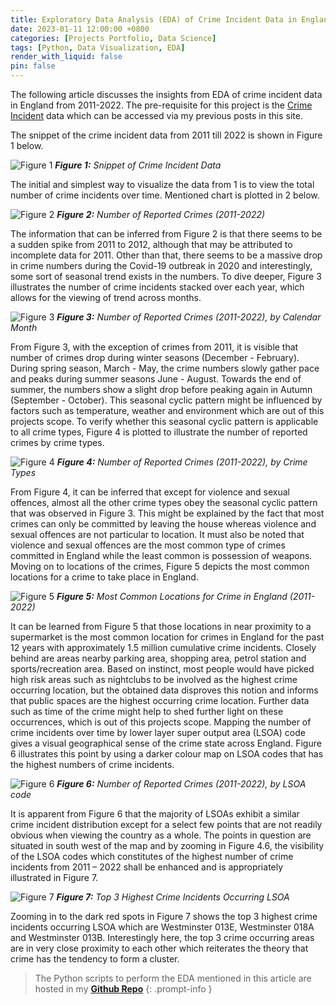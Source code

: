 ```yaml
---
title: Exploratory Data Analysis (EDA) of Crime Incident Data in England (2011-2022)
date: 2023-01-11 12:00:00 +0800
categories: [Projects Portfolio, Data Science]
tags: [Python, Data Visualization, EDA]
render_with_liquid: false
pin: false
---
```


The following article discusses the insights from EDA of crime incident data in England from 2011-2022. The pre-requisite for this project is the [Crime Incident](/posts/DS-4) data which can be accessed via my previous posts in this site.

The snippet of the crime incident data from 2011 till 2022 is shown in Figure 1 below.

![Figure 1](/DS10/Picture1.png)
_**Figure 1:** Snippet of Crime Incident Data_

The initial and simplest way to visualize the data from 1 is to view the total number of crime incidents over time. Mentioned chart is plotted in 2 below.

![Figure 2](/DS10/Picture2.png)
_**Figure 2:** Number of Reported Crimes (2011-2022)_

The information that can be inferred from Figure 2 is that there seems to be a sudden spike from 2011 to 2012, although that may be attributed to incomplete data for 2011. Other than that, there seems to be a massive drop in crime numbers during the Covid-19 outbreak in 2020 and interestingly, some sort of seasonal trend exists in the numbers. To dive deeper, Figure 3 illustrates the number of crime incidents stacked over each year, which allows for the viewing of trend across months.

![Figure 3](/DS10/Picture3.png)
_**Figure 3:** Number of Reported Crimes (2011-2022), by Calendar Month_

From Figure 3, with the exception of crimes from 2011, it is visible that number of crimes drop during winter seasons (December - February). During spring season, March - May, the crime numbers slowly gather pace and peaks during summer seasons June - August. Towards the end of summer, the numbers show a slight drop before peaking again in Autumn (September - October). This seasonal cyclic pattern might be influenced by factors such as temperature, weather and environment which are out of this projects scope. To verify whether this seasonal cyclic pattern is applicable to all crime types, Figure 4 is plotted to illustrate the number of reported crimes by crime types.

![Figure 4](/DS10/Picture4.png)
_**Figure 4:** Number of Reported Crimes (2011-2022), by Crime Types_

From Figure 4, it can be inferred that except for violence and sexual offences, almost all the other crime types obey the seasonal cyclic pattern that was observed in Figure 3. This might be explained by the fact that most crimes can only be committed by leaving the house whereas violence and sexual offences are not particular to location. It must also be noted that violence and sexual offences are the most common type of crimes committed in England while the least common is possession of weapons. Moving on to locations of the crimes, Figure 5 depicts the most common locations for a crime to take place in England.

![Figure 5](/DS10/Picture5.png)
_**Figure 5:** Most Common Locations for Crime in England (2011-2022)_

It can be learned from Figure 5 that those locations in near proximity to a supermarket is the most common location for crimes in England for the past 12 years with approximately 1.5 million cumulative crime incidents. Closely behind are areas nearby parking area, shopping area, petrol station and sports/recreation area. Based on instinct, most people would have picked high risk areas such as nightclubs to be involved as the highest crime occurring location, but the obtained data disproves this notion and informs that public spaces are the highest occurring crime location. Further data such as time of the crime might help to shed further light on these occurrences, which is out of this projects scope. Mapping the number of crime incidents over time by lower layer super output area (LSOA) code gives a visual geographical sense of the crime state across England. Figure 6 illustrates this point by using a darker colour map on LSOA codes that has the highest numbers of crime incidents.

![Figure 6](/DS10/Picture6.png)
_**Figure 6:** Number of Reported Crimes (2011-2022), by LSOA code_

It is apparent from Figure 6 that the majority of LSOAs exhibit a similar crime incident distribution except for a select few points that are not readily obvious when viewing the country as a whole. The points in question are situated in south west of the map and by zooming in Figure 4.6, the visibility of the LSOA codes which constitutes of the highest number of crime incidents from 2011 – 2022 shall be enhanced and is appropriately illustrated in Figure 7. 

![Figure 7](/DS10/Picture7.png)
_**Figure 7:** Top 3 Highest Crime Incidents Occurring LSOA_

Zooming in to the dark red spots in Figure 7 shows the top 3 highest crime incidents occurring LSOA which are Westminster 013E, Westminster 018A and Westminster 013B. Interestingly here, the top 3 crime occurring areas are in very close proximity to each other which reiterates the theory that crime has the tendency to form a cluster. 

> The Python scripts to perform the EDA mentioned in this article are hosted in my [**Github Repo**](https://github.com/dineshnaidu10/Crime-Incident-and-Crime-Rates-in-England-2011-2022-/tree/main/Crime%20Incident)
{: .prompt-info }








